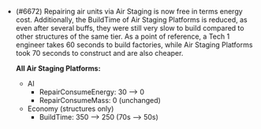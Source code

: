 - (#6672) Repairing air units via Air Staging is now free in terms energy cost. Additionally, the BuildTime of Air Staging Platforms is reduced, as even after several buffs, they were still very slow to build compared to other structures of the same tier. As a point of reference, a Tech 1 engineer takes 60 seconds to build factories, while Air Staging Platforms took 70 seconds to construct and are also cheaper.

  **All Air Staging Platforms:**
    - AI
      - RepairConsumeEnergy: 30 --> 0
      - RepairConsumeMass: 0 (unchanged)
    - Economy (structures only)
      - BuildTime: 350 --> 250 (70s --> 50s)
